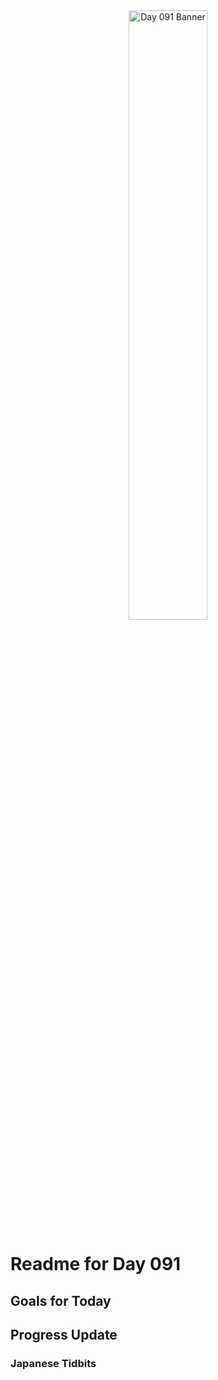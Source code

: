 <div align="center">
 <img src="../../Images/image_091.jpg" alt="Day 091 Banner" width="50%">
</div>

# Readme for Day 091

## Goals for Today

## Progress Update

### Japanese Tidbits


